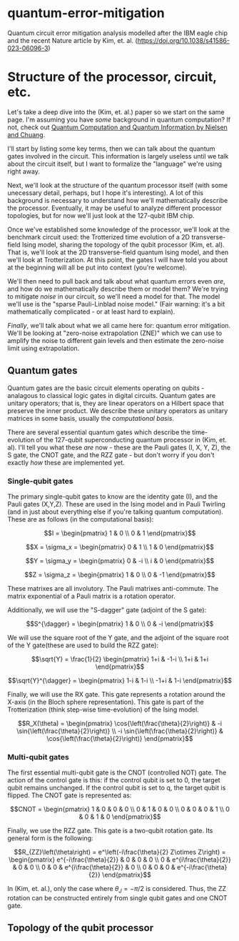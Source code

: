 # quantum-error-mitigation
Quantum circuit error mitigation analysis modelled after the IBM eagle chip and the recent Nature article by Kim, et. al. (https://doi.org/10.1038/s41586-023-06096-3)


# Structure of the processor, circuit, etc. 

Let's take a deep dive into the (Kim, et. al.) paper so we start on the same page.
I'm assuming you have *some* background in quantum computation?
If not, check out [Quantum Computation and Quantum Information by Nielsen and Chuang](https://www.cambridge.org/highereducation/books/quantum-computation-and-quantum-information/01E10196D0A682A6AEFFEA52D53BE9AE#overview). 

I'll start by listing some key terms, then we can talk about the quantum gates involved in the circuit. 
This information is largely useless until we talk about the circuit itself, but I want to formalize the "language" we're using right away. 

Next, we'll look at the structure of the quantum processor itself (with some unecessary detail, perhaps, but I hope it's interesting). 
A lot of this background is necessary to understand how we'll mathematically describe the processor.
Eventually, it may be useful to analyze different processor topologies, but for now we'll just look at the 127-qubit IBM chip.

Once we've established some knowledge of the processor, we'll look at the benchmark circuit used: the Trotterized time evolution of a 2D transverse-field Ising model, sharing the topology of the qubit processor (Kim, et. al). 
That is, we'll look at the 2D transverse-field quantum Ising model, and then we'll look at Trotterization.
At this point, the gates I will have told you about at the beginning will all be put into context (you're welcome).

We'll then need to pull back and talk about what quantum errors even *are*, and how do we mathematically describe them or model them?
We're trying to mitigate *noise* in our circuit, so we'll need a model for that. 
The model we'll use is the "sparse Pauli-Linblad noise model."
(Fair warning: it's a bit mathematically complicated - or at least hard to explain).

*Finally*, we'll talk about what we all came here for: quantum error mitigation. 
We'll be looking at "zero-noise extrapolation (ZNE)" which we can use to amplify the noise to different gain levels and then estimate the zero-noise limit using extrapolation.


## Quantum gates 
Quantum gates are the basic circuit elements operating on qubits - analagous to classical logic gates in digital circuits.
Quantum gates are unitary operators; that is, they are linear operators on a Hilbert space that preserve the inner product.
We describe these unitary operators as unitary matrices in some basis, usually the *computational basis*.

There are several essential quantum gates which describe the time-evolution of the 127-qubit superconducting quantum processor in (Kim, et. al).
I'll tell you what these *are* now - these are the Pauli gates (I, X, Y, Z), the S gate, the CNOT gate, and the RZZ gate - but don't worry if you don't exactly *how* these are implemented yet. 

### Single-qubit gates
The primary single-qubit gates to know are the identity gate (I), and the Pauli gates (X,Y,Z). 
These are used in the Ising model and in Pauli Twirling (and in just about everything else if you're talking quantum computation).
These are as follows (in the computational basis):

```math
I = 
\begin{pmatrix}
  1 & 0 \\
  0 & 1
\end{pmatrix}
```
```math
X = \sigma_x = 
\begin{pmatrix}
  0 & 1 \\
  1 & 0
\end{pmatrix}
```
```math
Y = \sigma_y = 
\begin{pmatrix}
  0 & -i \\
  i & 0
\end{pmatrix}
```
```math
Z = \sigma_z = 
\begin{pmatrix}
  1 & 0 \\
  0 & -1
\end{pmatrix}
```
These matrixes are all involutory. 
The Pauli matrixes anti-commute. 
The matrix exponential of a Pauli matrix is a rotation operator.

Additionally, we will use the "S-dagger" gate (adjoint of the S gate):
```math
S^{\dagger} =
\begin{pmatrix}
  1 & 0 \\
  0 & -i
\end{pmatrix}
```

We will use the square root of the Y gate, and the adjoint of the square root of the Y gate(these are used to build the RZZ gate):
```math
\sqrt{Y} = \frac{1}{2}
\begin{pmatrix}
  1+i & -1-i \\
  1+i & 1+i
\end{pmatrix}
```
```math
\sqrt{Y}^{\dagger} =
\begin{pmatrix}
  1-i & 1-i \\
  -1+i & 1-i
\end{pmatrix}
```

Finally, we will use the RX gate. 
This gate represents a rotation around the X-axis (in the Bloch sphere representation).
This gate is part of the Trotterization (think step-wise time-evolution) of the Ising model.
```math
R_X(\theta) = 
\begin{pmatrix}
    \cos{\left(\frac{\theta}{2}\right)} & -i \sin{\left(\frac{\theta}{2}\right)} \\
    -i \sin{\left(\frac{\theta}{2}\right)} & \cos{\left(\frac{\theta}{2}\right)}
\end{pmatrix}
```

### Multi-qubit gates

The first essential multi-qubit gate is the CNOT (controlled NOT) gate. 
The action of the control gate is this: if the control qubit is set to 0, the target qubit remains unchanged. 
If the control qubit is set to q, the target qubit is flipped. 
The CNOT gate is represented as:
```math
CNOT = 
\begin{pmatrix}
  1 & 0 & 0 & 0 \\
  0 & 1 & 0 & 0 \\
  0 & 0 & 0 & 1 \\
  0 & 0 & 1 & 0 
\end{pmatrix}
```

Finally, we use the RZZ gate. 
This gate is a two-qubit rotation gate.
Its general form is the following:
```math
R_{ZZ}\left(\theta\right) = e^\left(-i\frac{\theta}{2} Z\otimes Z\right) = 
\begin{pmatrix}
    e^{-i\frac{\theta}{2}} & 0 & 0 & 0 \\
    0 & e^{i\frac{\theta}{2}} & 0 & 0 \\
    0 & 0 & e^{i\frac{\theta}{2}} & 0 \\
    0 & 0 & 0 & e^{-i\frac{\theta}{2}} 
\end{pmatrix}
```

In (Kim, et. al.), only the case where $`\theta_J = -\pi/2`$ is considered. 
Thus, the ZZ rotation can be constructed entirely from single qubit gates and one CNOT gate. 


## Topology of the qubit processor


